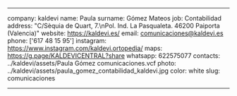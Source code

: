 ---

company: kaldevi
name: Paula
surname: Gómez Mateos
job: Contabilidad
address: "C/Sèquia de Quart, 7.\nPol. Ind. La Pasqualeta. 46200 Paiporta (Valencia)"
website: https://kaldevi.es/
email: comunicaciones@kaldevi.es
phone: ['617 48 15 95']
instagram: https://www.instagram.com/kaldevi.ortopedia/
maps: https://g.page/KALDEVICENTRAL?share
whatsapp: 622575077
contacts: ../kaldevi/assets/Paula Gómez comunicaciones.vcf
photo: ../kaldevi/assets/paula_gomez_contabilidad_kaldevi.jpg
color: white
slug: comunicaciones

---